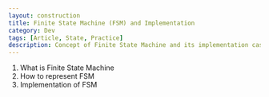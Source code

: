 ```yaml
---
layout: construction
title: Finite State Machine (FSM) and Implementation
category: Dev
tags: [Article, State, Practice]
description: Concept of Finite State Machine and its implementation case
---
```


1. What is Finite State Machine
2. How to represent FSM
3. Implementation of FSM